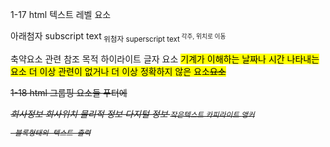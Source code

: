 1-17
html 텍스트 레벨 요소
 
아래첨자 subscript text<sub>
위첨자 superscript text<sup> 각주, 위치로 이동

축약요소 <abbr>
관련 참조 목적 하이라이트 글자 요소 <mark>
기계가 이해하는 날짜나 시간 나타내는 요소 <time>
더 이상 관련이 없거나 더 이상 정확하지 않은 요소<s>요소

1-18
html 그룹핑 요소들
푸터에 <address> 회사정보 회사위치 물리적 정보 다지털 정보
<small> 작은텍스트 카피라이트
<a>앵커 
<pre> 블록형태의 텍스트 출력

